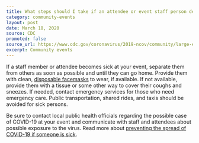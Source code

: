 ```yaml
---
title: What steps should I take if an attendee or event staff person develops symptoms of COVID-19 while at my event?
category: community-events
layout: post
date: March 18, 2020
source: CDC
promoted: false
source_url: https://www.cdc.gov/coronavirus/2019-ncov/community/large-events/event-planners-and-attendees-faq.html
excerpt: Community events
---
```


If a staff member or attendee becomes sick at your event, separate them from others as soon as possible and until they can go home. Provide them with clean, <a href="https://www.cdc.gov/niosh/npptl/pdfs/UnderstandDifferenceInfographic-508.pdf"> disposable facemasks</a> to wear, if available. If not available, provide them with a tissue or some other way to cover their coughs and sneezes. If needed, contact emergency services for those who need emergency care. Public transportation, shared rides, and taxis should be avoided for sick persons. 

Be sure to contact local public health officials regarding the possible case of COVID-19 at your event and communicate with staff and attendees about possible exposure to the virus. Read more about <a href="https://www.cdc.gov/coronavirus/2019-ncov/about/steps-when-sick.html"> preventing the spread of COVID-19 if someone is sick</a>.